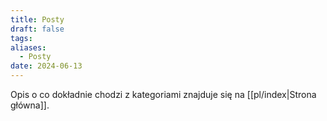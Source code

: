 ```yaml
---
title: Posty
draft: false
tags: 
aliases:
  - Posty
date: 2024-06-13
---
```

Opis o co dokładnie chodzi z kategoriami znajduje się na [[pl/index|Strona główna]]. 

